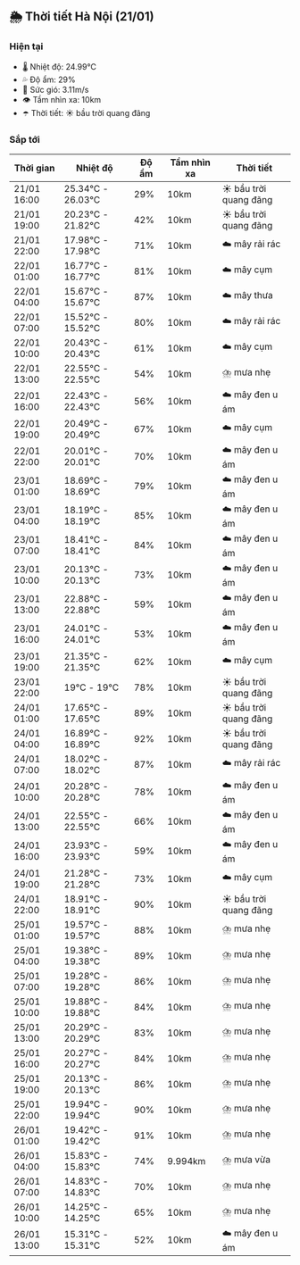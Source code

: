 ## 🌦️ Thời tiết Hà Nội (21/01)

### Hiện tại

- 🌡️ Nhiệt độ: 24.99℃
- 💦 Độ ẩm: 29%
- 💨 Sức gió: 3.11m/s
- 👁️ Tầm nhìn xa: 10km
- ☂️ Thời tiết: ☀️ bầu trời quang đãng

### Sắp tới

| Thời gian | Nhiệt độ | Độ ẩm | Tầm nhìn xa | Thời tiết |
| --- | --- | --- | --- | --- |
| 21/01 16:00 | 25.34℃ - 26.03℃ | 29% | 10km | ☀️ bầu trời quang đãng |
| 21/01 19:00 | 20.23℃ - 21.82℃ | 42% | 10km | ☀️ bầu trời quang đãng |
| 21/01 22:00 | 17.98℃ - 17.98℃ | 71% | 10km | ☁️ mây rải rác |
| 22/01 01:00 | 16.77℃ - 16.77℃ | 81% | 10km | ☁️ mây cụm |
| 22/01 04:00 | 15.67℃ - 15.67℃ | 87% | 10km | ☁️ mây thưa |
| 22/01 07:00 | 15.52℃ - 15.52℃ | 80% | 10km | ☁️ mây rải rác |
| 22/01 10:00 | 20.43℃ - 20.43℃ | 61% | 10km | ☁️ mây cụm |
| 22/01 13:00 | 22.55℃ - 22.55℃ | 54% | 10km | ⛈️ mưa nhẹ |
| 22/01 16:00 | 22.43℃ - 22.43℃ | 56% | 10km | ☁️ mây đen u ám |
| 22/01 19:00 | 20.49℃ - 20.49℃ | 67% | 10km | ☁️ mây cụm |
| 22/01 22:00 | 20.01℃ - 20.01℃ | 70% | 10km | ☁️ mây đen u ám |
| 23/01 01:00 | 18.69℃ - 18.69℃ | 79% | 10km | ☁️ mây đen u ám |
| 23/01 04:00 | 18.19℃ - 18.19℃ | 85% | 10km | ☁️ mây đen u ám |
| 23/01 07:00 | 18.41℃ - 18.41℃ | 84% | 10km | ☁️ mây đen u ám |
| 23/01 10:00 | 20.13℃ - 20.13℃ | 73% | 10km | ☁️ mây đen u ám |
| 23/01 13:00 | 22.88℃ - 22.88℃ | 59% | 10km | ☁️ mây đen u ám |
| 23/01 16:00 | 24.01℃ - 24.01℃ | 53% | 10km | ☁️ mây đen u ám |
| 23/01 19:00 | 21.35℃ - 21.35℃ | 62% | 10km | ☁️ mây cụm |
| 23/01 22:00 | 19℃ - 19℃ | 78% | 10km | ☀️ bầu trời quang đãng |
| 24/01 01:00 | 17.65℃ - 17.65℃ | 89% | 10km | ☀️ bầu trời quang đãng |
| 24/01 04:00 | 16.89℃ - 16.89℃ | 92% | 10km | ☀️ bầu trời quang đãng |
| 24/01 07:00 | 18.02℃ - 18.02℃ | 87% | 10km | ☁️ mây rải rác |
| 24/01 10:00 | 20.28℃ - 20.28℃ | 78% | 10km | ☁️ mây đen u ám |
| 24/01 13:00 | 22.55℃ - 22.55℃ | 66% | 10km | ☁️ mây đen u ám |
| 24/01 16:00 | 23.93℃ - 23.93℃ | 59% | 10km | ☁️ mây đen u ám |
| 24/01 19:00 | 21.28℃ - 21.28℃ | 73% | 10km | ☁️ mây cụm |
| 24/01 22:00 | 18.91℃ - 18.91℃ | 90% | 10km | ☀️ bầu trời quang đãng |
| 25/01 01:00 | 19.57℃ - 19.57℃ | 88% | 10km | ⛈️ mưa nhẹ |
| 25/01 04:00 | 19.38℃ - 19.38℃ | 89% | 10km | ⛈️ mưa nhẹ |
| 25/01 07:00 | 19.28℃ - 19.28℃ | 86% | 10km | ⛈️ mưa nhẹ |
| 25/01 10:00 | 19.88℃ - 19.88℃ | 84% | 10km | ⛈️ mưa nhẹ |
| 25/01 13:00 | 20.29℃ - 20.29℃ | 83% | 10km | ⛈️ mưa nhẹ |
| 25/01 16:00 | 20.27℃ - 20.27℃ | 84% | 10km | ⛈️ mưa nhẹ |
| 25/01 19:00 | 20.13℃ - 20.13℃ | 86% | 10km | ⛈️ mưa nhẹ |
| 25/01 22:00 | 19.94℃ - 19.94℃ | 90% | 10km | ⛈️ mưa nhẹ |
| 26/01 01:00 | 19.42℃ - 19.42℃ | 91% | 10km | ⛈️ mưa nhẹ |
| 26/01 04:00 | 15.83℃ - 15.83℃ | 74% | 9.994km | ⛈️ mưa vừa |
| 26/01 07:00 | 14.83℃ - 14.83℃ | 70% | 10km | ⛈️ mưa nhẹ |
| 26/01 10:00 | 14.25℃ - 14.25℃ | 65% | 10km | ⛈️ mưa nhẹ |
| 26/01 13:00 | 15.31℃ - 15.31℃ | 52% | 10km | ☁️ mây đen u ám |
